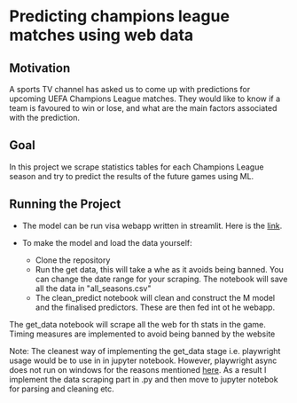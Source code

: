 # Predicting champions league matches using web data

## Motivation
A sports TV channel has asked us to come up with predictions for upcoming UEFA Champions League matches. They would like to know if a team is favoured to win or lose, and what are the main factors associated with the prediction. 

## Goal
In this project we scrape statistics tables for each Champions League season and try to predict the results of the future games using ML.

## Running the Project

- The model can be run visa webapp written in streamlit. Here is the [link]().

- To make the model and load the data yourself:
    - Clone the repository
    - Run the get data, this will take a whe as it avoids being banned. You can change the date range for your scraping. The notebook will save all the data in "all_seasons.csv"
    - The clean_predict notebook will clean and construct the M model and the finalised predictors. These are then fed int ot he webapp. 

The get_data notebook will scrape all the web for th stats in the game. Timing measures are implemented to avoid being banned by the website

Note: The cleanest way of implementing the get_data stage i.e. playwright usage would be to use in in jupyter notebook. However, playwright async does not run on windows for the reasons mentioned [here](https://github.com/scrapy-plugins/scrapy-playwright#known-issues). As a result I implement the data scraping part in .py and then move to jupyter notebok for parsing and cleaning etc.